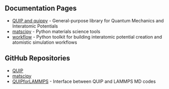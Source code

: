 ## Documentation Pages

- [QUIP and quippy](http://libatoms.github.io/QUIP) - General-purpose library for Quantum Mechanics and Interatomic Potentials
- [matscipy](http://libatoms.github.io/matscipy) - Python materials science tools
- [workflow](http://libatoms.github.io/worflow) - Python toolkit for building interatomic potential creation and atomistic simulation workflows

## GitHub Repositories

- [QUIP](https://github.com/libAtoms/QUIP)
- [matscipy](https://github.com/libAtoms/matscipy)
- [QUIPforLAMMPS](https://github.com/libAtoms/QUIPforLAMMPS) - Interface between QUIP and LAMMPS MD codes
